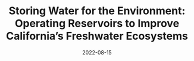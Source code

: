 ---
title: "Storing Water for the Environment: Operating Reservoirs to Improve California’s Freshwater Ecosystems"
collection: whitepapers
date: 2022-08-15
link: 'https://www.ppic.org/publication/storing-water-for-the-environment/'
citation: "Null S, Mount J, Gray B, Dybala K, Sencan G, Sturrock A, Thompson B, Zeff H (2022) Storing Water for the Environment: Operating Reservoirs to Improve California’s Freshwater Ecosystems. Public Policy Institute of California. Available from: https://www.ppic.org/publication/storing-water-for-the-environment/"
---